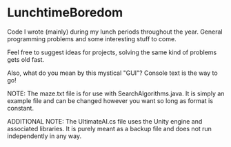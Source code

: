 # LunchtimeBoredom
Code I wrote (mainly) during my lunch periods throughout the year. General programming problems and some interesting stuff to come.

Feel free to suggest ideas for projects, solving the same kind of problems gets old fast.

Also, what do you mean by this mystical "GUI"? Console text is the way to go!

NOTE: The maze.txt file is for use with SearchAlgorithms.java. It is simply an example file and can be changed however you want so long as format is constant.

ADDITIONAL NOTE: The UltimateAI.cs file uses the Unity engine and associated libraries. It is purely meant as a backup file and does not run independently in any way.
